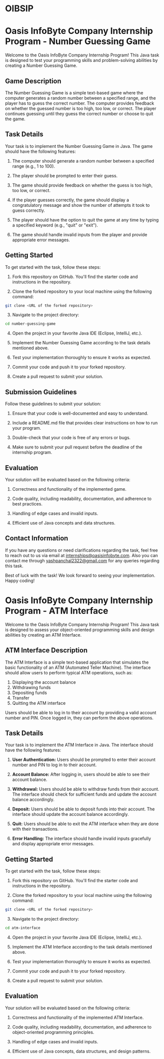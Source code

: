 # OIBSIP
# Oasis InfoByte Company Internship Program - Number Guessing Game

Welcome to the Oasis InfoByte Company Internship Program! This Java task is designed to test your programming skills and problem-solving abilities by creating a Number Guessing Game.

## Game Description

The Number Guessing Game is a simple text-based game where the computer generates a random number between a specified range, and the player has to guess the correct number. The computer provides feedback on whether the guessed number is too high, too low, or correct. The player continues guessing until they guess the correct number or choose to quit the game.

## Task Details

Your task is to implement the Number Guessing Game in Java. The game should have the following features:

1. The computer should generate a random number between a specified range (e.g., 1 to 100).

2. The player should be prompted to enter their guess.

3. The game should provide feedback on whether the guess is too high, too low, or correct.

4. If the player guesses correctly, the game should display a congratulatory message and show the number of attempts it took to guess correctly.

5. The player should have the option to quit the game at any time by typing a specified keyword (e.g., "quit" or "exit").

6. The game should handle invalid inputs from the player and provide appropriate error messages.

## Getting Started

To get started with the task, follow these steps:

1. Fork this repository on GitHub. You'll find the starter code and instructions in the repository.

2. Clone the forked repository to your local machine using the following command:

```bash
git clone <URL of the forked repository>
```

3. Navigate to the project directory:

```bash
cd number-guessing-game
```

4. Open the project in your favorite Java IDE (Eclipse, IntelliJ, etc.).

5. Implement the Number Guessing Game according to the task details mentioned above.

6. Test your implementation thoroughly to ensure it works as expected.

7. Commit your code and push it to your forked repository.

8. Create a pull request to submit your solution.

## Submission Guidelines

Follow these guidelines to submit your solution:

1. Ensure that your code is well-documented and easy to understand.

2. Include a README.md file that provides clear instructions on how to run your program.

3. Double-check that your code is free of any errors or bugs.

4. Make sure to submit your pull request before the deadline of the internship program.

## Evaluation

Your solution will be evaluated based on the following criteria:

1. Correctness and functionality of the implemented game.

2. Code quality, including readability, documentation, and adherence to best practices.

3. Handling of edge cases and invalid inputs.

4. Efficient use of Java concepts and data structures.

## Contact Information

If you have any questions or need clarifications regarding the task, feel free to reach out to us via email at internships@oasisinfobyte.com. 
Also you can contact me through yashpanchal2322@gmail.com for any queries regarding this task.

Best of luck with the task! We look forward to seeing your implementation. Happy coding!

# Oasis InfoByte Company Internship Program - ATM Interface

Welcome to the Oasis InfoByte Company Internship Program! This Java task is designed to assess your object-oriented programming skills and design abilities by creating an ATM Interface.

## ATM Interface Description

The ATM Interface is a simple text-based application that simulates the basic functionality of an ATM (Automated Teller Machine). The interface should allow users to perform typical ATM operations, such as:

1. Displaying the account balance
2. Withdrawing funds
3. Depositing funds
4. Transfer
5. Quitting the ATM interface

Users should be able to log in to their account by providing a valid account number and PIN. Once logged in, they can perform the above operations.

## Task Details

Your task is to implement the ATM Interface in Java. The interface should have the following features:

1. **User Authentication:** Users should be prompted to enter their account number and PIN to log in to their account.

2. **Account Balance:** After logging in, users should be able to see their account balance.

3. **Withdrawal:** Users should be able to withdraw funds from their account. The interface should check for sufficient funds and update the account balance accordingly.

4. **Deposit:** Users should be able to deposit funds into their account. The interface should update the account balance accordingly.

5. **Quit:** Users should be able to exit the ATM interface when they are done with their transactions.

6. **Error Handling:** The interface should handle invalid inputs gracefully and display appropriate error messages.

## Getting Started

To get started with the task, follow these steps:

1. Fork this repository on GitHub. You'll find the starter code and instructions in the repository.

2. Clone the forked repository to your local machine using the following command:

```bash
git clone <URL of the forked repository>
```

3. Navigate to the project directory:

```bash
cd atm-interface
```

4. Open the project in your favorite Java IDE (Eclipse, IntelliJ, etc.).

5. Implement the ATM Interface according to the task details mentioned above.

6. Test your implementation thoroughly to ensure it works as expected.

7. Commit your code and push it to your forked repository.

8. Create a pull request to submit your solution.

## Evaluation

Your solution will be evaluated based on the following criteria:

1. Correctness and functionality of the implemented ATM Interface.

2. Code quality, including readability, documentation, and adherence to object-oriented programming principles.

3. Handling of edge cases and invalid inputs.

4. Efficient use of Java concepts, data structures, and design patterns.
